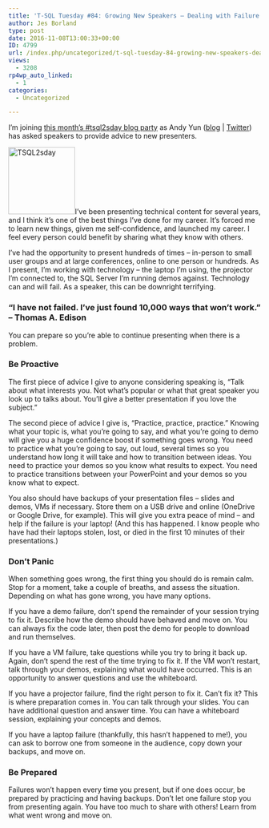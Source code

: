 ```yaml
---
title: 'T-SQL Tuesday #84: Growing New Speakers – Dealing with Failure'
author: Jes Borland
type: post
date: 2016-11-08T13:00:33+00:00
ID: 4799
url: /index.php/uncategorized/t-sql-tuesday-84-growing-new-speakers-dealing-with-failure/
views:
  - 3208
rp4wp_auto_linked:
  - 1
categories:
  - Uncategorized

---
```

I’m joining [this month’s #tsql2sday blog party][1] as Andy Yun ([blog][1] | [Twitter][2]) has asked speakers to provide advice to new presenters.

[<img class="alignright size-full wp-image-2241" src="/wp-content/uploads/2014/01/TSQL2sday.png" alt="TSQL2sday" width="133" height="134" />][1]I’ve been presenting technical content for several years, and I think it’s one of the best things I’ve done for my career. It’s forced me to learn new things, given me self-confidence, and launched my career. I feel every person could benefit by sharing what they know with others.

I’ve had the opportunity to present hundreds of times – in-person to small user groups and at large conferences, online to one person or hundreds. As I present, I’m working with technology – the laptop I’m using, the projector I’m connected to, the SQL Server I’m running demos against. Technology can and will fail. As a speaker, this can be downright terrifying.

<h3 style="text-align: justify">
  “I have not failed. I’ve just found 10,000 ways that won’t work.” – Thomas A. Edison
</h3>

You can prepare so you’re able to continue presenting when there is a problem.

### Be Proactive

The first piece of advice I give to anyone considering speaking is, “Talk about what interests you. Not what’s popular or what that great speaker you look up to talks about. You’ll give a better presentation if you love the subject.”

The second piece of advice I give is, “Practice, practice, practice.” Knowing what your topic is, what you’re going to say, and what you’re going to demo will give you a huge confidence boost if something goes wrong. You need to practice what you’re going to say, out loud, several times so you understand how long it will take and how to transition between ideas. You need to practice your demos so you know what results to expect. You need to practice transitions between your PowerPoint and your demos so you know what to expect.

You also should have backups of your presentation files – slides and demos, VMs if necessary. Store them on a USB drive and online (OneDrive or Google Drive, for example). This will give you extra peace of mind – and help if the failure is your laptop! (And this has happened. I know people who have had their laptops stolen, lost, or died in the first 10 minutes of their presentations.)

### Don’t Panic

When something goes wrong, the first thing you should do is remain calm. Stop for a moment, take a couple of breaths, and assess the situation. Depending on what has gone wrong, you have many options.

If you have a demo failure, don’t spend the remainder of your session trying to fix it. Describe how the demo should have behaved and move on. You can always fix the code later, then post the demo for people to download and run themselves.

If you have a VM failure, take questions while you try to bring it back up. Again, don’t spend the rest of the time trying to fix it. If the VM won’t restart, talk through your demos, explaining what would have occurred. This is an opportunity to answer questions and use the whiteboard.

If you have a projector failure, find the right person to fix it. Can’t fix it? This is where preparation comes in. You can talk through your slides. You can have additional question and answer time. You can have a whiteboard session, explaining your concepts and demos.

If you have a laptop failure (thankfully, this hasn’t happened to me!), you can ask to borrow one from someone in the audience, copy down your backups, and move on.

### Be Prepared

Failures won’t happen every time you present, but if one does occur, be prepared by practicing and having backups. Don’t let one failure stop you from presenting again. You have too much to share with others! Learn from what went wrong and move on.

&nbsp;

&nbsp;

&nbsp;

 [1]: https://sqlbek.wordpress.com/2016/10/25/t-sql-tuesday-84-growing-new-speakers/
 [2]: https://twitter.com/SQLBek